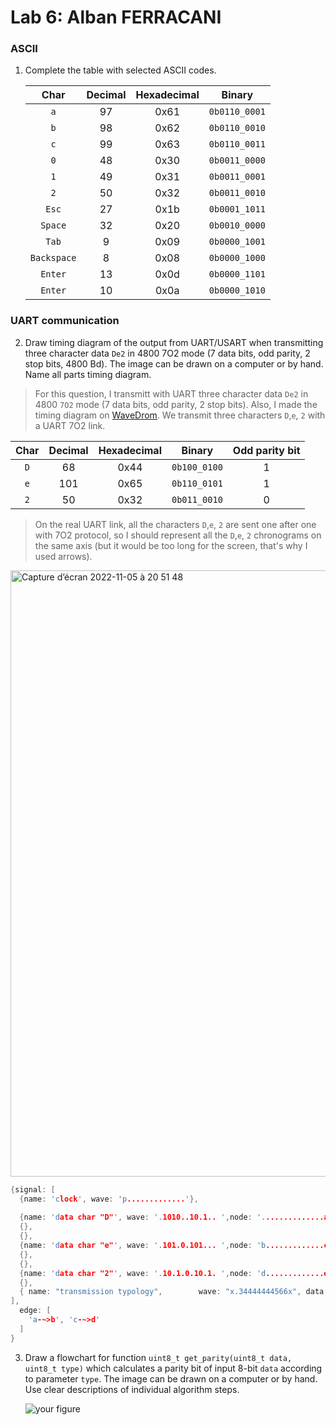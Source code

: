 # Lab 6: Alban FERRACANI

### ASCII

1. Complete the table with selected ASCII codes.

   | **Char** | **Decimal** | **Hexadecimal** | **Binary** |
   | :-: | :-: | :-: | :-: |
   | `a` | 97 | 0x61 | `0b0110_0001` |
   | `b` | 98 | 0x62 | `0b0110_0010`|
   | `c` | 99 | 0x63 | `0b0110_0011`|
   | `0` | 48 | 0x30 | `0b0011_0000` |
   | `1` | 49 | 0x31 | `0b0011_0001` |
   | `2` | 50 | 0x32 | `0b0011_0010`|
   | `Esc` | 27 | 0x1b | `0b0001_1011` |
   | `Space` | 32 | 0x20  | `0b0010_0000` |
   | `Tab` | 9 | 0x09 | `0b0000_1001` |
   | `Backspace` | 8 | 0x08 | `0b0000_1000` |
   | `Enter` | 13 | 0x0d | `0b0000_1101` |
   | `Enter` | 10 | 0x0a | `0b0000_1010` |

### UART communication

2. Draw timing diagram of the output from UART/USART when transmitting three character data `De2` in 4800 7O2 mode (7 data bits, odd parity, 2 stop bits, 4800&nbsp;Bd). The image can be drawn on a computer or by hand. Name all parts timing diagram.

>For this question, I transmitt with UART three character data `De2` in 4800 `7O2` mode (7 data bits, odd parity, 2 stop bits). Also, I made the timing diagram on [WaveDrom](https://wavedrom.com/editor.html).
>We transmit three characters `D`,`e`, `2` with a UART 7O2 link.

   | **Char** | **Decimal** | **Hexadecimal** | **Binary** |**Odd parity bit** |
   | :-: | :-: | :-: | :-: | :-: |
   | `D` | 68 | 0x44 | `0b100_0100` |1|
   | `e` | 101 | 0x65 | `0b110_0101`|1|
   | `2` | 50 | 0x32 | `0b011_0010`|0|

>On the real UART link, all the characters `D`,`e`, `2` are sent one after one with 7O2 protocol, so I should represent all the `D`,`e`, `2` chronograms on the same axis (but it would be too long for the screen, that's why I used arrows).
<img width="970" alt="Capture d’écran 2022-11-05 à 20 51 48" src="https://user-images.githubusercontent.com/114081879/200138413-556a5f78-f907-4e4b-a433-b612f2af15d1.png">

```c
{signal: [
  {name: 'clock', wave: 'p.............'},
  
  {name: 'data char "D"', wave: '.1010..10.1.. ',node: '..............a'},
  {},
  {},
  {name: 'data char "e"', wave: '.101.0.101... ',node: 'b.............c'},
  {},
  {},
  {name: 'data char "2"', wave: '.10.1.0.10.1. ',node: 'd.............e'},
  {},
  { name: "transmission typology",        wave: "x.34444444566x", data: ["start", "D0", "D1", "D2","D3","D4","D5","D6","parity","stop","stop"] },
],
  edge: [
    'a-~>b', 'c-~>d'
  ]
}
```



3. Draw a flowchart for function `uint8_t get_parity(uint8_t data, uint8_t type)` which calculates a parity bit of input 8-bit `data` according to parameter `type`. The image can be drawn on a computer or by hand. Use clear descriptions of individual algorithm steps.

   ![your figure]()
